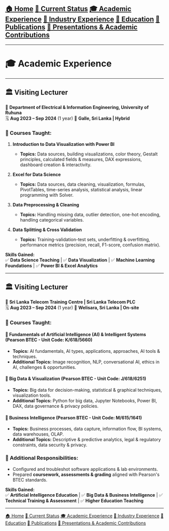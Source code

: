 [🏠 Home](index.md) [📌 Current Status](current_status.md)
[🎓 Academic Experience](academic_experience.md) [💼 Industry Experience](industry_experience.md) 
[📘 Education](education.md) [📄 Publications](publications.md) 
[📢 Presentations & Academic Contributions](Presentations_Contributions.md)
---
---
# 🎓 Academic Experience

---

## 🏛 **Visiting Lecturer**  
📍 **Department of Electrical & Information Engineering, University of Ruhuna**  
🗓 **Aug 2023 – Sep 2024** (1 year) 
📍 **Galle, Sri Lanka | Hybrid**  

### 🔹 Courses Taught:
1. **Introduction to Data Visualization with Power BI**  
   - **Topics:** Data sources, building visualizations, color theory, Gestalt principles, calculated fields & measures, DAX expressions, dashboard creation & interactivity.  

2. **Excel for Data Science**  
   - **Topics:** Data sources, data cleaning, visualization, formulas, PivotTables, time-series analysis, statistical analysis, linear programming with Solver.  

3. **Data Preprocessing & Cleaning**  
   - **Topics:** Handling missing data, outlier detection, one-hot encoding, handling categorical variables.  

4. **Data Splitting & Cross Validation**  
   - **Topics:** Training-validation-test sets, underfitting & overfitting, performance metrics (precision, recall, F1-score, confusion matrix).  

**Skills Gained:**  
✅ **Data Science Teaching** | ✅ **Data Visualization** | ✅ **Machine Learning Foundations** | ✅ **Power BI & Excel Analytics**  

---

## 🏛 **Visiting Lecturer**  
📍 **Sri Lanka Telecom Training Centre | Sri Lanka Telecom PLC**  
🗓 **Aug 2023 – Sep 2024** (1 year)
📍 **Welisara, Sri Lanka | On-site**  

### 🔹 Courses Taught:

#### 📌 **Fundamentals of Artificial Intelligence (AI) & Intelligent Systems** (Pearson BTEC - Unit Code: K/618/5660)
- **Topics:** AI fundamentals, AI types, applications, approaches, AI tools & techniques.  
- **Additional Topics:** Image recognition, NLP, conversational AI, ethics in AI, challenges & opportunities.  

#### 📌 **Big Data & Visualization** (Pearson BTEC - Unit Code: J/618/6251)
- **Topics:** Big data for decision-making, statistical & graphical techniques, visualization tools.  
- **Additional Topics:** Python for big data, Jupyter Notebooks, Power BI, DAX, data governance & privacy policies.  

#### 📌 **Business Intelligence** (Pearson BTEC - Unit Code: M/615/1641)
- **Topics:** Business processes, data capture, information flow, BI systems, data warehouses, OLAP.  
- **Additional Topics:** Descriptive & predictive analytics, legal & regulatory constraints, data security & privacy.  

### 🔹 Additional Responsibilities:
- Configured and troubleshot software applications & lab environments.  
- Prepared **coursework, assessments & grading** aligned with Pearson's BTEC standards.  

**Skills Gained:**  
✅ **Artificial Intelligence Education** | ✅ **Big Data & Business Intelligence** | ✅ **Technical Training & Assessment** | ✅ **Higher Education Teaching**  

---
[🏠 Home](index.md) [📌 Current Status](current_status.md)
[🎓 Academic Experience](academic_experience.md) [💼 Industry Experience](industry_experience.md) 
[📘 Education](education.md) [📄 Publications](publications.md) 
[📢 Presentations & Academic Contributions](Presentations_Contributions.md)



